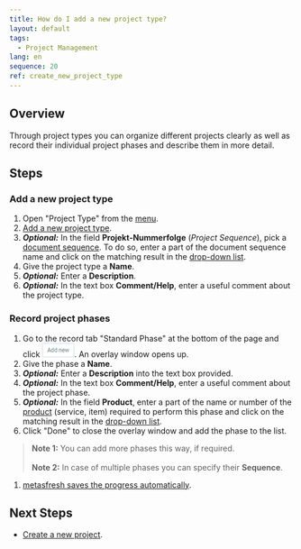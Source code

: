 ```yaml
---
title: How do I add a new project type?
layout: default
tags:
  - Project Management
lang: en
sequence: 20
ref: create_new_project_type
---
```


## Overview
Through project types you can organize different projects clearly as well as record their individual project phases and describe them in more detail.

## Steps

### Add a new project type
1. Open "Project Type" from the [menu](Menu).
1. [Add a new project type](New_Record_Window).
1. ***Optional:*** In the field **Projekt-Nummerfolge** (*Project Sequence*), pick a [document sequence](Define_new_doc_sequence). To do so, enter a part of the document sequence name and click on the matching result in the [drop-down list](Keyboard_shortcuts_reference).
1. Give the project type a **Name**.
1. ***Optional:*** Enter a **Description**.
1. ***Optional:*** In the text box **Comment/Help**, enter a useful comment about the project type.

### Record project phases
1. Go to the record tab "Standard Phase" at the bottom of the page and click !["Add new"](assets/Add_New_Button.png). An overlay window opens up.
1. Give the phase a **Name**.
1. ***Optional:*** Enter a **Description** into the text box provided.
1. ***Optional:*** In the text box **Comment/Help**, enter a useful comment about the project phase.
1. ***Optional:*** In the field **Product**, enter a part of the name or number of the [product](NewProduct) (service, item) required to perform this phase and click on the matching result in the [drop-down list](Keyboard_shortcuts_reference).
1. Click "Done" to close the overlay window and add the phase to the list.
 >**Note 1:** You can add more phases this way, if required.<br><br>
 >**Note 2:** In case of multiple phases you can specify their **Sequence**.

1. [metasfresh saves the progress automatically](Saveindicator).

## Next Steps
- [Create a new project](Create_new_project).
